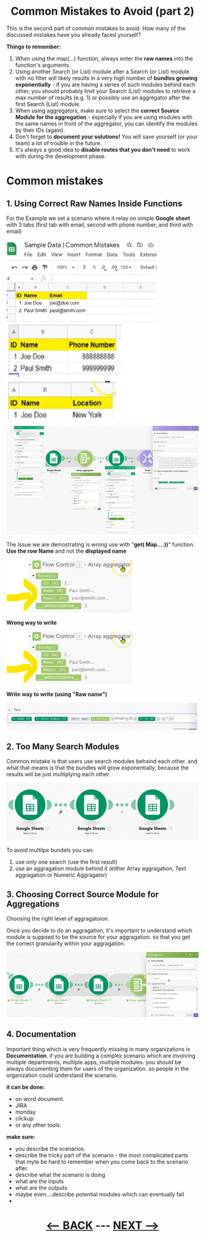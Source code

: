 <div align="center">



# Common Mistakes to Avoid (part 2)

</div>


This is the second part of common mistakes to avoid. How many of the discussed mistakes have you already faced yourself?

__Things to remember:__

1. When using the map(...) function, always enter the __raw names__ into the function's arguments.
2. Using another Search (or List) module after a Search (or List) module with no filter will likely results in a very high number of __bundles growing exponentially__ - if you are having a series of such modules behind each other, you should probably limit your Search (List) modules to retrieve a max number of results (e.g. 1) or possibly use an aggregator after the first Search (List) module.
3. When using aggregators, make sure to select the __correct Source Module for the aggregation__ - especially if you are using modules with the same names in front of the aggregator, you can identify the modules by their IDs (again).
4. Don't forget to __document your solutions!__ You will save yourself (or your team) a lot of trouble in the future.
5. It's always a good idea to __disable routes that you don't need__ to work with during the development phase.


# Common mistakes

## 1. Using Correct Raw Names Inside Functions

For the Example we set a scenario where it relay on simple __Google sheet__ with 3 tabs (first tab with email, second with phone number, and third with email)

![Example 6](pic/l4commonmistakeex6.gif)

![Example 6](pic/l4commonmistakeex61.gif)

The Issue we are demostrating is wrong use with "__get( Map....))__" function. __Use the row Name__ and not the __displayed name__

![Example 6](pic/l4commonmistakeex62.gif)

__Wrong way to write__

![Example 6](pic/l4commonmistakeex62.gif)

__Write way to write (using "Raw name")__


![Example 6](pic/l4commonmistakeex63.gif)


## 2. Too Many Search Modules

Common mistake is that users use search modules behaind each other. and what that means is that the bundles will grow exponentially, because the results will be just multiplying each other. 

![Example 7](pic/l4commonmistakeex7.gif)

To avoid multilpe bundels you can:
1. use only one search (use the first result)
2. use an aggragation module behind it (either Array aggragation, Text aggragation or Numeric Aggragator)

## 3. Choosing Correct Source Module for Aggregations

Choosing the right level of aggragatoion.

Once you decide to do an aggragation, it's important to understand which module is suppsed to be the source for your aggragation. so that you get the correct granularity within your aggragation.

![Example 8](pic/l4commonmistakeex8.gif)

## 4. Documentation

Important thing which is very frequently missing in many organizations is __Documentation__. if you are building a complex scenario which are involving multiple departments, multiple apps, multiple modules. you should be always documenting them for users of the organization. so people in the organization could understand the scenario.

__it can be done:__
  * on word document.
  * JIRA
  * monday
  * clickup
  * or any other tools.

__make sure:__
  * you describe the scenarios.
  * describe the tricky part of the scenario - the most complicated parts that myte be hard to remember when you come back to the scenario after.
  * describe what the scenario is doing
  * what are the inputs
  * what are the outputs
  * maybe even....describe potential modules which can eventually fail
  * 
<div align="center">


# [<-- BACK](l4commonmistakes1.md) --- [NEXT -->](l4limitsinmake.md)
</div>

